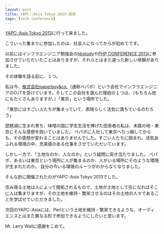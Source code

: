 ```yaml
---
layout: post
title: YAPC::Asia Tokyo 2013 感想
tags: [tech conference]
---
```

[YAPC::Asia Tokyo 2013](http://yapcasia.org/2013)に行って来ました。

こういった集まりに参加したのは、社会人になってからが初めてです。

以前にはインフラエンジニア勉強会の[hbstudy](http://heartbeats.jp/hbstudy/)や[PHP CONFERENCE 2013](http://phpcon.php.gr.jp/w/2013/)に参加させていただいたことはありますが、それらとはまた違った新しい体験がありました。

その体験を語る前に、１つ。

私は今、[株式会社paperboy&co.](http://www.paperboy.co.jp/)（通称ペパボ）という会社でインフラエンジニアのOJTを受けています。そしてこの会社を選んだ理由の１つは、（もちろん他にもたくさんありますが、）「東京」という場所でした。

「東京にはすごい人たちが集まっていて、素晴らしく活気に満ちているのだろう」

琵琶湖に生まれ育ち、味噌の国に学生生活を捧げた田舎者の私は、未踏の地・東京にそんな感想を抱いていました。
ペパボに入社して東京へ引っ越してからも、その感想が変わることはありませんでした。すごい人たちに囲まれ、活気あふれる環境の中、充実感のある仕事をさせていただいています。

しかし一方で、「土地なのか、人なのか」という疑問に突き当たりました。
ペパボ、あるいは東京という場所に人が集まるのか、人がいる場所にそのような環境が生まれたのか。
自分の今いる環境のルーツがわからなくなりました。

そんな折に開催されたのがYAPC::Asia Tokyo 2013でした。



住み得る土地は人によって開拓されるもので、土地が土地として形になればそこに人は集まりますが、その土地を維持・繁栄させるのはその土地の人々であることを学ばせていただきました。

次回のYAPC::Asiaには、Perlという土地を維持・繁栄できるような、オーディエンスとはまた異なる形で参加できるようにしたいと思います。

Mr. Larry Wallに感謝をこめて。
